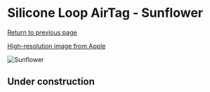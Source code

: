# Silicone Loop AirTag - Sunflower

[Return to previous page](/airtag)

[High-resolution image from Apple](https://store.storeimages.cdn-apple.com/8756/as-images.apple.com/is/MK0W3?wid=4500&hei=4500&fmt=png)

<div style="width: 500px"><img src="/everyphone/MK0W3.png" alt="Sunflower"></div>

## Under construction
